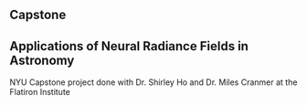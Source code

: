 ## Capstone

## Applications of Neural Radiance Fields in Astronomy
NYU Capstone project done with Dr. Shirley Ho and Dr. Miles Cranmer at the Flatiron Institute
